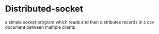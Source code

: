 # Distributed-socket
a simple socket program which reads and then distributes records in a csv document between multiple clients
